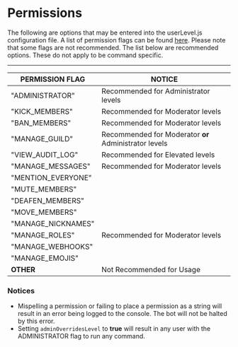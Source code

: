 # Permissions

The following are options that may be entered into the userLevel.js configuration file. A list of permission flags can be found [here](https://discord.js.org/#/docs/main/stable/class/Permissions?scrollTo=s-FLAGS).
Please note that some flags are not recommended. The list below are recommended options. These do not apply to be command specific.

---
| PERMISSION FLAG | NOTICE |
| ----------- | ----------- |
| "ADMINISTRATOR" | Recommended for Administrator levels |
| "KICK_MEMBERS" | Recommended for Moderator levels |
| "BAN_MEMBERS" | Recommended for Moderator levels |
| "MANAGE_GUILD" | Recommended for Moderator **or** Administrator levels |
| "VIEW_AUDIT_LOG" | Recommended for Elevated levels |
| "MANAGE_MESSAGES" | Recommended for Moderator levels
| "MENTION_EVERYONE" |
| "MUTE_MEMBERS" |
| "DEAFEN_MEMBERS" |
| "MOVE_MEMBERS" |
| "MANAGE_NICKNAMES" |
| "MANAGE_ROLES" | Recommended for Moderator levels |
| "MANAGE_WEBHOOKS" |
| "MANAGE_EMOJIS" |
| **OTHER** | Not Recommended for Usage

### Notices
- Mispelling a permission or failing to place a permission as a string will result in an error being logged to the console. The bot will not be halted by this error.
- Setting `adminOverridesLevel` to **true** will result in any user with the ADMINISTRATOR flag to run any command.
